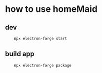 # how to use homeMaid

## dev
```bash
    npx electron-forge start
```

## build app

```bash
    npx electron-forge package
```
